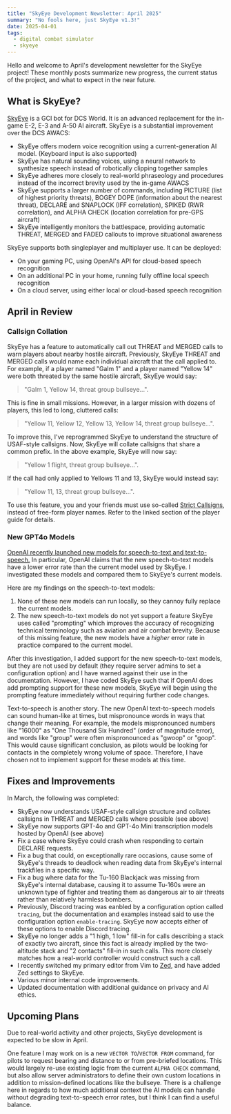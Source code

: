 ```yaml
---
title: "SkyEye Development Newsletter: April 2025"
summary: "No fools here, just SkyEye v1.3!"
date: 2025-04-01
tags:
  - digital combat simulator
  - skyeye
---
```


Hello and welcome to April's development newsletter for the SkyEye project! These monthly posts summarize new progress, the current status of the project, and what to expect in the near future.

## What is SkyEye?

[SkyEye](https://github.com/dharmab/skyeye) is a GCI bot for DCS World. It is an advanced replacement for the in-game E-2, E-3 and A-50 AI aircraft. SkyEye is a substantial improvement over the DCS AWACS:

- SkyEye offers modern voice recognition using a current-generation AI model. (Keyboard input is also supported)
- SkyEye has natural sounding voices, using a neural network to synthesize speech instead of robotically clipping together samples
- SkyEye adheres more closely to real-world phraseology and procedures instead of the incorrect brevity used by the in-game AWACS
- SkyEye supports a larger number of commands, including PICTURE (list of highest priority threats), BOGEY DOPE (information about the nearest threat), DECLARE and SNAPLOCK (IFF correlation), SPIKED (RWR correlation), and ALPHA CHECK (location correlation for pre-GPS aircraft)
- SkyEye intelligently monitors the battlespace, providing automatic THREAT, MERGED and FADED callouts to improve situational awareness

SkyEye supports both singleplayer and multiplayer use. It can be deployed:

- On your gaming PC, using OpenAI's API for cloud-based speech recognition
- On an additional PC in your home, running fully offline local speech recognition
- On a cloud server, using either local or cloud-based speech recognition

## April in Review

### Callsign Collation

SkyEye has a feature to automatically call out THREAT and MERGED calls to warn players about nearby hostile aircraft. Previously, SkyEye THREAT and MERGED calls would name each individual aircraft that the call applied to. For example, if a player named "Galm 1" and a player named "Yellow 14" were both threated by the same hostile aircraft, SkyEye would say:

> "Galm 1, Yellow 14, threat group bullseye...".

This is fine in small missions. However, in a larger mission with dozens of players, this led to long, cluttered calls:

> "Yellow 11, Yellow 12, Yellow 13, Yellow 14, threat group bullseye...".

To improve this, I've reprogrammed SkyEye to understand the structure of USAF-style callsigns. Now, SkyEye will collate callsigns that share a common prefix. In the above example, SkyEye will now say:

> "Yellow 1 flight, threat group bullseye...".

If the call had only applied to Yellows 11 and 13, SkyEye would instead say:

> "Yellow 11, 13, threat group bullseye...".

To use this feature, you and your friends must use so-called [Strict Callsigns](https://github.com/dharmab/skyeye/blob/main/docs/PLAYER.md#strict-callsigns), instead of free-form player names. Refer to the linked section of the player guide for details.

### New GPT4o Models

[OpenAI recently launched new models for speech-to-text and text-to-speech.](https://openai.com/index/introducing-our-next-generation-audio-models/) In particular, OpenAI claims that the new speech-to-text models have a lower error rate than the current model used by SkyEye. I investigated these models and compared them to SkyEye's current models.

Here are my findings on the speech-to-text models:

1. None of these new models can run locally, so they cannoy fully replace the current models.
1. The new speech-to-text models do not yet support a feature SkyEye uses called "prompting" which improves the accuracy of recognizing technical terminology such as aviation and air combat brevity. Because of this missing feature, the new models have a _higher_ error rate in practice compared to the current model.

After this investigation, I added support for the new speech-to-text models, but they are not used by default (they require server admins to set a configuration option) and I have warned against their use in the documentation. However, I have coded SkyEye such that if OpenAI does add prompting support for these new models, SkyEye will begin using the prompting feature immediately without requiring further code changes.

Text-to-speech is another story. The new OpenAI text-to-speech models can sound human-like at times, but mispronounce words in ways that change their meaning. For example, the models mispronounced numbers like "16000" as "One Thousand Six Hundred" (order of magnitude error), and words like "group" were often mispronounced as "gwoop" or "goop". This would cause significant conclusion, as pilots would be looking for contacts in the completely wrong volume of space. Therefore, I have chosen not to implement support for these models at this time.

## Fixes and Improvements

In March, the following was completed:

- SkyEye now understands USAF-style callsign structure and collates callsigns in THREAT and MERGED calls where possible (see above)
- SkyEye now supports GPT-4o and GPT-4o Mini transcription models hosted by OpenAI (see above)
- Fix a case where SkyEye could crash when responding to certain DECLARE requests.
- Fix a bug that could, on exceptionally rare occasions, cause some of SkyEye's threads to deadlock when reading data from SkyEye's internal trackfiles in a specific way.
- Fix a bug where data for the Tu-160 Blackjack was missing from SkyEye's internal database, causing it to assume Tu-160s were an unknown type of fighter and treating them as dangerous air to air threats rather than relatively harmless bombers.
- Previously, Discord tracing was eanbled by a configuration option called `tracing`, but the documentation and examples instead said to use the configuration option `enable-tracing`. SkyEye now accepts either of these options to enable Discord tracing.
- SkyEye no longer adds a "1 high, 1 low" fill-in for calls describing a stack of exactly two aircraft, since this fact is already implied by the two-altitude stack and "2 contacts" fill-in in such calls. This more closely matches how a real-world controller would construct such a call.
- I recently switched my primary editor from Vim to [Zed](https://zed.dev), and have added Zed settings to SkyEye.
- Various minor internal code improvements.
- Updated documentation with additional guidance on privacy and AI ethics.

## Upcoming Plans

Due to real-world activity and other projects, SkyEye development is expected to be slow in April.

One feature I may work on is a new `VECTOR TO`/`VECTOR FROM` command, for pilots to request bearing and distance to or from pre-briefed locations. This would largely re-use existing logic from the current `ALPHA CHECK` command, but also allow server administrators to define their own custom locations in addition to mission-defined locations like the bullseye. There is a challenge here in regards to how much additional context the AI models can handle without degrading text-to-speech error rates, but I think I can find a useful balance.
